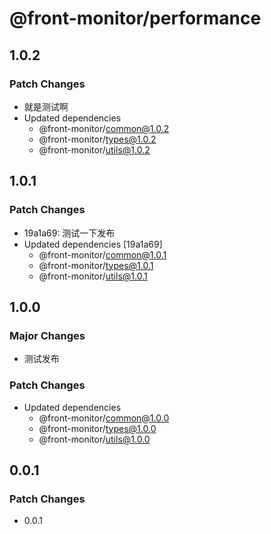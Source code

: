 # @front-monitor/performance

## 1.0.2

### Patch Changes

- 就是测试啊
- Updated dependencies
  - @front-monitor/common@1.0.2
  - @front-monitor/types@1.0.2
  - @front-monitor/utils@1.0.2

## 1.0.1

### Patch Changes

- 19a1a69: 测试一下发布
- Updated dependencies [19a1a69]
  - @front-monitor/common@1.0.1
  - @front-monitor/types@1.0.1
  - @front-monitor/utils@1.0.1

## 1.0.0

### Major Changes

- 测试发布

### Patch Changes

- Updated dependencies
  - @front-monitor/common@1.0.0
  - @front-monitor/types@1.0.0
  - @front-monitor/utils@1.0.0

## 0.0.1

### Patch Changes

- 0.0.1
